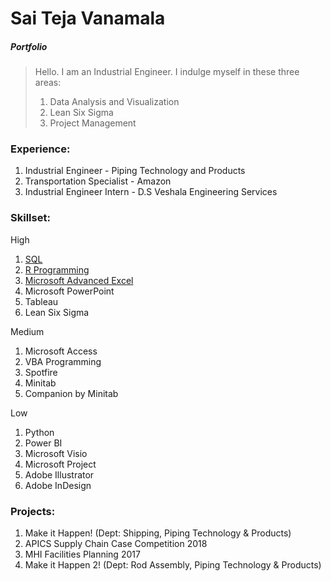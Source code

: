 # Sai Teja Vanamala
##### *Portfolio*
> Hello. I am an Industrial Engineer. I indulge myself in these three areas:
>
>1. Data Analysis and Visualization
>2. Lean Six Sigma
>3. Project Management

### Experience:
1. Industrial Engineer - Piping Technology and Products 
1. Transportation Specialist - Amazon 
1. Industrial Engineer Intern - D.S Veshala Engineering Services


### Skillset:
High
1.	[SQL](https://github.com/saitejavanamala/Portfolio/blob/master/SQL/KnowledgeLevel.md)
2.  [R Programming](https://github.com/saitejavanamala/Portfolio/blob/master/R/KnowledgeLevel.md)
3.	[Microsoft Advanced Excel](https://github.com/saitejavanamala/Portfolio/blob/master/Microsoft%20Advanced%20Excel/readme)
4.	Microsoft PowerPoint
5.  Tableau
6.	Lean Six Sigma

Medium

1. Microsoft Access 
2. VBA Programming
4.	Spotfire
2.	Minitab 
17. Companion by Minitab

Low
1.	Python
3.	Power BI
4.	Microsoft Visio
14.	Microsoft Project
15.	Adobe Illustrator
16.	Adobe InDesign

### Projects:

1. Make it Happen! (Dept: Shipping, Piping Technology & Products)
2. APICS Supply Chain Case Competition 2018
3. MHI Facilities Planning 2017
4. Make it Happen 2! (Dept: Rod Assembly, Piping Technology & Products)
